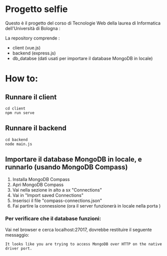 # Progetto selfie 

Questo è il progetto del corso di Tecnologie Web della laurea di Informatica dell'Università di Bologna :

La repository comprende :
- client  (vue.js)
- backend  (express.js)
- db_databse (dati usati per importare il database MongoDB in locale)

# How to:

## Runnare il client

    cd client
    npm run serve
    

## Runnare il backend

    cd backend 
    node main.js

## Importare il database MongoDB in locale, e runnarlo (usando MongoDB Compass)

1. Installa MongoDB Compass
2. Apri MongoDB Compass
3. Vai nella sezione in alto a sx "Connections"
4. Vai in "Import saved Connections"
5. Inserisci il file "compass-connections.json"
6. Fai partire la connessione (ora il server funzionerà in locale nella porta )

### Per verificare che il database funzioni:
Vai nel browser e cerca localhost:27017, dovrebbe restituire il seguente messaggio:
    
    It looks like you are trying to access MongoDB over HTTP on the native driver port.